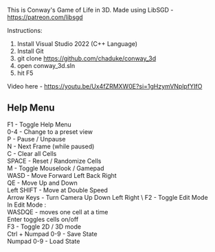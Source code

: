 This is Conway's Game of Life in 3D.
Made using LibSGD - https://patreon.com/libsgd

Instructions: 
1) Install Visual Studio 2022 (C++ Language)
2) Install Git
3) git clone https://github.com/chaduke/conway_3d
4) open conway_3d.sln
5) hit F5

Video here - https://youtu.be/Ux4fZRMXW0E?si=1gHzymVNplpfYIfO

Help Menu
---------

F1 - Toggle Help Menu \
0-4 - Change to a preset view \
P - Pause / Unpause \
N - Next Frame (while paused) \
C - Clear all Cells \
SPACE - Reset / Randomize Cells \
M - Toggle Mouselook / Gamepad \
WASD - Move Forward Left Back Right \
QE - Move Up and Down \
Left SHIFT - Move at Double Speed \
Arrow Keys - Turn Camera Up Down Left Right \ 
F2 - Toggle Edit Mode \
In Edit Mode : \
WASDQE - moves one cell at a time \
Enter toggles cells on/off \
F3 - Toggle 2D / 3D mode \
Ctrl + Numpad 0-9 - Save State \
Numpad 0-9 - Load State

